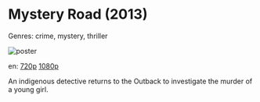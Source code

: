 # Mystery Road (2013)

Genres: crime, mystery, thriller

![poster](http://image.tmdb.org/t/p/w500/dq5Z03brQhjK1osXwCsLihbqTnj.jpg)

en:
  [720p](magnet:?xt=urn:btih:5BEE44D06CF12FE63507994EA5B1BE8F85F9E130&tr=udp://glotorrents.pw:6969/announce&tr=udp://tracker.opentrackr.org:1337/announce&tr=udp://torrent.gresille.org:80/announce&tr=udp://tracker.openbittorrent.com:80&tr=udp://tracker.coppersurfer.tk:6969&tr=udp://tracker.leechers-paradise.org:6969&tr=udp://p4p.arenabg.ch:1337&tr=udp://tracker.internetwarriors.net:1337)
  [1080p](magnet:?xt=urn:btih:0F84187ECBDCE5AA9A63F690DCA92C025CE9B0E3&tr=udp://glotorrents.pw:6969/announce&tr=udp://tracker.opentrackr.org:1337/announce&tr=udp://torrent.gresille.org:80/announce&tr=udp://tracker.openbittorrent.com:80&tr=udp://tracker.coppersurfer.tk:6969&tr=udp://tracker.leechers-paradise.org:6969&tr=udp://p4p.arenabg.ch:1337&tr=udp://tracker.internetwarriors.net:1337)
  


An indigenous detective returns to the Outback to investigate the murder of a young girl.